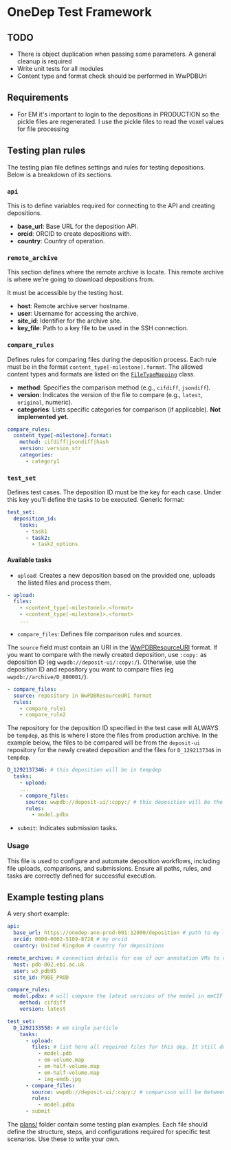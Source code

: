 # OneDep Test Framework

## TODO

- There is object duplication when passing some parameters. A general cleanup is required
- Write unit tests for all modules
- Content type and format check should be performed in WwPDBUri

## Requirements

- For EM it's important to login to the depositions in PRODUCTION so the pickle files are regenerated. I use the pickle files to read the voxel values for file processing

## Testing plan rules

The testing plan file defines settings and rules for testing depositions. Below is a breakdown of its sections.

### `api`

This is to define variables required for connecting to the API and creating depositions.

- **base_url**: Base URL for the deposition API.
- **orcid**: ORCID to create depositions with.
- **country**: Country of operation.

### `remote_archive`

This section defines where the remote archive is locate. This remote archive is where we're going to download depositions from.

It must be accessible by the testing host.

- **host**: Remote archive server hostname.
- **user**: Username for accessing the archive.
- **site_id**: Identifier for the archive site.
- **key_file**: Path to a key file to be used in the SSH connection.

### `compare_rules`

Defines rules for comparing files during the deposition process. Each rule must be in the format `content_type[-milestone].format`. The allowed content types and formats are listed on the [`FileTypeMapping`](odtf/models.py) class.

- **method**: Specifies the comparison method (e.g., `cifdiff`, `jsondiff`).
- **version**: Indicates the version of the file to compare (e.g., `latest`, `original`, numeric).
- **categories**: Lists specific categories for comparison (if applicable). **Not implemented yet.**

```yaml
compare_rules:
  content_type[-milestone].format:
    method: cifdiff|jsondiff|hash
    version: version_str
    categories:
      - category1
```

### `test_set`

Defines test cases. The deposition ID must be the key for each case. Under this key you'll define the tasks to be executed. Generic format:

```yaml
test_set:
  deposition_id:
    tasks:
      - task1
      - task2:
        - task2_options
```

#### Available tasks

- `upload`: Creates a new deposition based on the provided one, uploads the listed files and process them.

```yaml
- upload:
  files:
    - <content_type[-milestone]>.<format>
    - <content_type[-milestone]>.<format>
    ...
```

- `compare_files`: Defines file comparison rules and sources.

The `source` field must contain an URI in the [WwPDBResourceURI](odtf/wwpdb_uri.py) format. If you want to compare with the newly created deposition, use `:copy:` as deposition ID (eg `wwpdb://deposit-ui/:copy:/`). Otherwise, use the deposition ID and repository you want to compare files (eg `wwpdb://archive/D_800001/`).

```yaml
- compare_files:
  source: repository in WwPDBResourceURI format 
  rules:
    - compare_rule1
    - compare_rule2
```

The repository for the deposition ID specified in the test case will ALWAYS be `tempdep`, as this is where I store the files from production archive. In the example below, the files to be compared will be from the `deposit-ui` repository for the newly created deposition and the files for `D_1292137346` in `tempdep`.

```yaml
D_1292137346: # this deposition will be in tempdep
  tasks:
    - upload:
    ...
    - compare_files:
      source: wwpdb://deposit-ui/:copy:/ # this deposition will be the newly created one from the upload task
      rules:
        - model.pdbx
```

- `submit`: Indicates submission tasks.

### Usage

This file is used to configure and automate deposition workflows, including file uploads, comparisons, and submissions. Ensure all paths, rules, and tasks are correctly defined for successful execution.

## Example testing plans

A very short example:

```yaml
api:
  base_url: https://onedep-ann-prod-001:12000/deposition # path to my local API server
  orcid: 0000-0002-5109-8728 # my orcid
  country: United Kingdom # country for depositions

remote_archive: # connection details for one of our annotation VMs to download files from archive
  host: pdb-002.ebi.ac.uk
  user: w3_pdb05
  site_id: PDBE_PROD

compare_rules:
  model.pdbx: # will compare the latest versions of the model in mmCIF format using cifdiff
    method: cifdiff
    version: latest

test_set:
  D_1292133558: # em single particle
    tasks:
      - upload:
        files: # list here all required files for this dep. It still doesn´t support multiple partitions. Working on it
          - model.pdb
          - em-volume.map
          - em-half-volume.map
          - em-half-volume.map
          - img-emdb.jpg
      - compare_files:
        source: wwpdb://deposit-ui/:copy:/ # comparison will be between latest model files in deposit-ui/D_XXX and tempdep/D_1292133558
        rules:
          - model.pdbx
      - submit
```

The [plans/](plans/) folder contain some testing plan examples. Each file should define the structure, steps, and configurations required for specific test scenarios. Use these to write your own.
